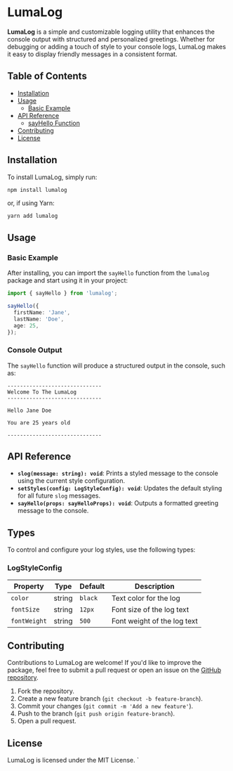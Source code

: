 ﻿# LumaLog

**LumaLog** is a simple and customizable logging utility that enhances the console output with structured and personalized greetings. Whether for debugging or adding a touch of style to your console logs, LumaLog makes it easy to display friendly messages in a consistent format.

## Table of Contents
- [Installation](#installation)
- [Usage](#usage)
  - [Basic Example](#basic-example)
- [API Reference](#api-reference)
  - [sayHello Function](#sayhello-function)
- [Contributing](#contributing)
- [License](#license)

## Installation

To install LumaLog, simply run:

```
npm install lumalog
```

or, if using Yarn:

```bash
yarn add lumalog
```

## Usage

### Basic Example

After installing, you can import the `sayHello` function from the `lumalog` package and start using it in your project:

```typescript
import { sayHello } from 'lumalog';

sayHello({
  firstName: 'Jane',
  lastName: 'Doe',
  age: 25,
});
```

### Console Output
The `sayHello` function will produce a structured output in the console, such as:

```
------------------------------
Welcome To The LumaLog
------------------------------

Hello Jane Doe

You are 25 years old

------------------------------
```

## API Reference

- **`slog(message: string): void`**: Prints a styled message to the console using the current style configuration.
- **`setStyles(config: LogStyleConfig): void`**: Updates the default styling for all future `slog` messages.
- **`sayHello(props: sayHelloProps): void`**: Outputs a formatted greeting message to the console.

## Types

To control and configure your log styles, use the following types:

### LogStyleConfig

| Property   | Type     | Default  | Description                 |
|------------|----------|----------|-----------------------------|
| `color`      | string   | `black` | Text color for the log     
| `fontSize`   | string   | `12px`  | Font size of the log text  
| `fontWeight` | string   | `500`   | Font weight of the log text

## Contributing

Contributions to LumaLog are welcome! If you'd like to improve the package, feel free to submit a pull request or open an issue on the [GitHub repository](https://github.com/bhargav-tibadiya/lumalog).

1. Fork the repository.
2. Create a new feature branch (`git checkout -b feature-branch`).
3. Commit your changes (`git commit -m 'Add a new feature'`).
4. Push to the branch (`git push origin feature-branch`).
5. Open a pull request.

## License

LumaLog is licensed under the MIT License.
`
